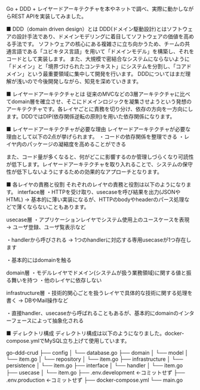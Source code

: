 Go + DDD + レイヤードアーキテクチャを本やネットで調べ、実際に動かしながらREST APIを実装してみました。

■ DDD（domain driven design）とは
DDD(ドメイン駆動設計)とはソフトウェアの設計手法であり、ドメインモデリングに着目してソフトウェアの価値を高める手法です。
ソフトウェアの核心にある複雑さに立ち向かうため、チームの共通言語である「ユビキタス言語」を用いて「ドメインモデル」を構築し、それをコードとして実装します。
また、大規模で密結合なシステムにならないように「ドメイン」と「境界づけられたコンテキスト」にシステムを分割し、「コアドメイン」という最重要領域に集中して開発を行います。
DDDについてはまだ理解が浅いので今後開発しながら、知見を深めていきます。

■ レイヤードアーキテクチャとは
従来のMVCなどの3層アーキテクチャに比べてdomain層を確立させ、そこにドメインロジックを凝集させようという発想のアーキテクチャです。各レイヤごとに責務を切り分け、依存の方向を一方向にします。DDDではDIP(依存関係逆転の原則)を用いた依存関係になります。

■ レイヤードアーキテクチャが必要な理由
レイヤードアーキテクチャが必要な理由として以下の2点が挙げられます。
・コードの依存関係を整理できる
・レイヤ内のパッケージの凝縮度を高めることができる

また、コード量が多くなると、何がどこに影響するのか管理しづらくなり可読性が低下します。レイヤードアーキテクチャを取り入れることで、システムの保守性が低下しないようにするための効果的なアプローチとなります。

■ 各レイヤの責務と役割
それぞれのレイヤの責務と役割は以下のようになります。
interface層
・HTTPを受け取り、usecaseを呼び結果を出力(JSONやHTML)
→ 基本的に薄い実装になるが、HTTPのbodyやheaderのパース処理などで薄くならないこともあります。

usecase層
・アプリケーションレイヤでシステム使用上のユースケースを表現
→ ユーザ登録、ユーザ覧表示など

・handlerから呼びされる
→ 1つのhandlerに対応する専用usecaseが1つ存在します

・基本的にはdomainを触る


domain層
・モデルレイヤでドメイン(システムが扱う業務領域)に関する値と振る舞いを持つ
・他のレイヤに依存しない

infrastructure層
・技術的関心ごとを扱うレイヤで具体的な技術に関する処理を書く
→ DBやMail操作など

・直接handler、usecaseから呼ばれることもあるが、基本的にdomainのインターフェースによって抽象化される

■ ディレクトリ構成
ディレクトリ構成は以下のようになりました。docker-compose.ymlでMySQL立ち上げて使用しています。

go-ddd-crud
├── config
│   └── database.go
├── domain
│   └── model
│        └── item.go
│   └── repository
│        └── item.go
├── infrastructure
│   └── persistence
│        └── item.go
├── interface
│   └── handler
│        └── item.go
├── usecase
│   └── item.go
├── .env.development ←コミットせず
├── .env.production ←コミットせず
├── docker-compose.yml
└── main.go
